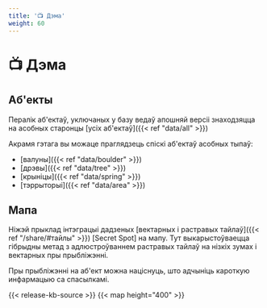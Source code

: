 ```yaml
---
title: '📺 Дэма'
weight: 60
---
```

# 📺 Дэма

## Аб'екты
Пералік аб'ектаў, уключаных у базу ведаў апошняй версіі знаходзяцца
на асобных старонцы [усіх аб'ектаў]({{< ref "data/all" >}})

Акрамя гэтага вы можаце праглядзець спіскі аб'ектаў асобных тыпаў:
- [валуны]({{< ref "data/boulder" >}})
- [дрэвы]({{< ref "data/tree" >}})
- [крыніцы]({{< ref "data/spring" >}})
- [тэррыторыі]({{< ref "data/area" >}})

## Мапа
Ніжэй прыклад інтэграцыі дадзеных [вектарных і растравых тайлаў]({{< ref "/share/#тайлы" >}}) [Secret Spot] на мапу.
Тут выкарыстоўваецца гібрыдны метад з адлюстроўваннем растравых тайлаў на нізкіх зумах і вектарных пры прыбліжэнні.

Пры прыбліжэнні на аб'ект можна націснуць, што адчыніць кароткую инфармацыю са спасылкамі.

{{< release-kb-source >}}
{{< map height="400" >}}
